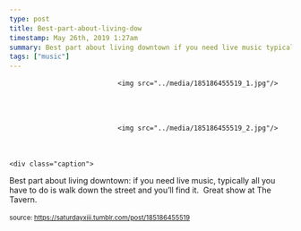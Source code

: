 ```yaml
---
type: post
title: Best-part-about-living-dow
timestamp: May 26th, 2019 1:27am
summary: Best part about living downtown if you need live music typically all you have to do is walk down the street and you’ll find it  Great show at The Ta
tags: ["music"]
---
```



                               <img src="../media/185186455519_1.jpg"/>
                           

                                                                                                                           

                               <img src="../media/185186455519_2.jpg"/>
                           

                                                                                                                      <div class="caption">
Best part about living downtown: if you need live music, typically all you have to do is walk down the street and you’ll find it.  Great show at The Tavern.
 
                                    
                
                
                
                
                                
<small>source: https://saturdayxiii.tumblr.com/post/185186455519</small>
